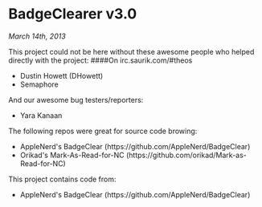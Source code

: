 BadgeClearer v3.0
=================
*March 14th, 2013*

This project could not be here without these awesome people who helped directly with the project:
####On irc.saurik.com/#theos
<ul>
<li>Dustin Howett (DHowett)</li>
<li>Semaphore</li>
</ul>

And our awesome bug testers/reporters:
<ul>
<li>Yara Kanaan</li>
</ul>

The following repos were great for source code browing:
<ul>
<li>AppleNerd's BadgeClear (https://github.com/AppleNerd/BadgeClear)</li>
<li>Orikad's Mark-As-Read-for-NC (https://github.com/orikad/Mark-as-Read-for-NC)</li>
</ul>

This project contains code from:
<ul>
<li>AppleNerd's BadgeClear (https://github.com/AppleNerd/BadgeClear)</li>
</ul>
